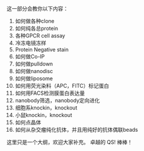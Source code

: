 这一部分会教你以下内容：

1. 如何做各种clone
2. 如何纯各总protein
3. 各种GPCR cell assay
4. 冷冻电镜冻样
5. Protein Negative stain
6. 如何做Co-IP
7. 如何做pulldown
8. 如何做nanodisc
9. 如何做liposome
10. 如何用荧光染料（APC，FITC）标记蛋白
11. 如何用FACS检测膜蛋白表达量
12. nanobody筛选，nanobody定向进化
13. 细胞系knockin，knockout
14. 小鼠knockin，knockout
15. 如何点晶体
16. 如何从杂交瘤纯化抗体，并且用纯好的抗体偶联beads



这里只是一个大纲，欢迎大家补充。
卓越的 QS!
棒棒！

